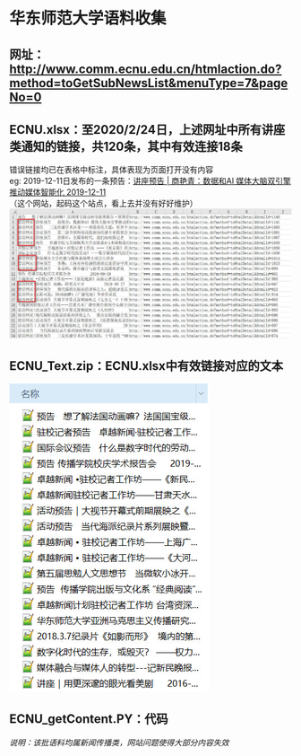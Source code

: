 # 华东师范大学语料收集
## 网址：http://www.comm.ecnu.edu.cn/htmlaction.do?method=toGetSubNewsList&menuType=7&pageNo=0
## ECNU.xlsx：至2020/2/24日，上述网址中所有讲座类通知的链接，共120条，其中有效连接18条
错误链接均已在表格中标注，具体表现为页面打开没有内容<br>
eg: 2019-12-11日发布的一条预告：[讲座预告 | 商艳青：数据和AI 媒体大脑双引擎推动媒体智能化     2019-12-11](http://www.comm.ecnu.edu.cn/htmlaction.do?method=toHtmlDetail&htmlId=1141)<br>
（这个网站，起码这个站点，看上去并没有好好维护）
![Image text](https://github.com/JJYDXFS/little-innovation/blob/master/Text_Materials/Website/ECNU/img/%E9%94%99%E8%AF%AF%E9%A1%B5%E9%9D%A2.jpg?raw=true)
## ECNU_Text.zip：ECNU.xlsx中有效链接对应的文本
![Image text](https://github.com/JJYDXFS/little-innovation/blob/master/Text_Materials/Website/ECNU/img/%E5%B0%B1%E8%BF%99%E4%B9%88%E5%A4%9A%E4%BA%86.jpg?raw=true)
## ECNU_getContent.PY：代码
*说明：该批语料均属新闻传播类，网站问题使得大部分内容失效*
